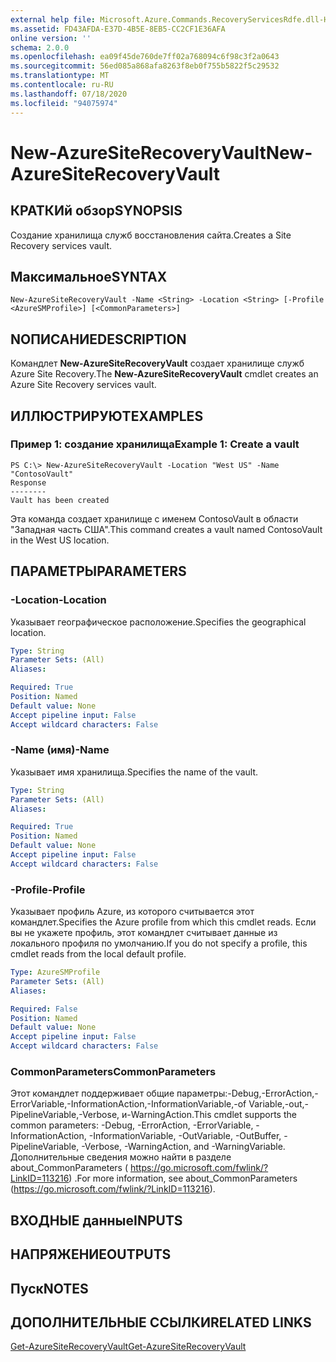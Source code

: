 ```yaml
---
external help file: Microsoft.Azure.Commands.RecoveryServicesRdfe.dll-Help.xml
ms.assetid: FD43AFDA-E37D-4B5E-8EB5-CC2CF1E36AFA
online version: ''
schema: 2.0.0
ms.openlocfilehash: ea09f45de760de7ff02a768094c6f98c3f2a0643
ms.sourcegitcommit: 56ed085a868afa8263f8eb0f755b5822f5c29532
ms.translationtype: MT
ms.contentlocale: ru-RU
ms.lasthandoff: 07/18/2020
ms.locfileid: "94075974"
---
```

# <span data-ttu-id="e8dda-101">New-AzureSiteRecoveryVault</span><span class="sxs-lookup"><span data-stu-id="e8dda-101">New-AzureSiteRecoveryVault</span></span>

## <span data-ttu-id="e8dda-102">КРАТКИй обзор</span><span class="sxs-lookup"><span data-stu-id="e8dda-102">SYNOPSIS</span></span>
<span data-ttu-id="e8dda-103">Создание хранилища служб восстановления сайта.</span><span class="sxs-lookup"><span data-stu-id="e8dda-103">Creates a Site Recovery services vault.</span></span>

## <span data-ttu-id="e8dda-104">Максимальное</span><span class="sxs-lookup"><span data-stu-id="e8dda-104">SYNTAX</span></span>

```
New-AzureSiteRecoveryVault -Name <String> -Location <String> [-Profile <AzureSMProfile>] [<CommonParameters>]
```

## <span data-ttu-id="e8dda-105">NОПИСАНИЕ</span><span class="sxs-lookup"><span data-stu-id="e8dda-105">DESCRIPTION</span></span>
<span data-ttu-id="e8dda-106">Командлет **New-AzureSiteRecoveryVault** создает хранилище служб Azure Site Recovery.</span><span class="sxs-lookup"><span data-stu-id="e8dda-106">The **New-AzureSiteRecoveryVault** cmdlet creates an Azure Site Recovery services vault.</span></span>

## <span data-ttu-id="e8dda-107">ИЛЛЮСТРИРУЮТ</span><span class="sxs-lookup"><span data-stu-id="e8dda-107">EXAMPLES</span></span>

### <span data-ttu-id="e8dda-108">Пример 1: создание хранилища</span><span class="sxs-lookup"><span data-stu-id="e8dda-108">Example 1: Create a vault</span></span>
```
PS C:\> New-AzureSiteRecoveryVault -Location "West US" -Name "ContosoVault" 
Response
--------
Vault has been created
```

<span data-ttu-id="e8dda-109">Эта команда создает хранилище с именем ContosoVault в области "Западная часть США".</span><span class="sxs-lookup"><span data-stu-id="e8dda-109">This command creates a vault named ContosoVault in the West US location.</span></span>

## <span data-ttu-id="e8dda-110">ПАРАМЕТРЫ</span><span class="sxs-lookup"><span data-stu-id="e8dda-110">PARAMETERS</span></span>

### <span data-ttu-id="e8dda-111">-Location</span><span class="sxs-lookup"><span data-stu-id="e8dda-111">-Location</span></span>
<span data-ttu-id="e8dda-112">Указывает географическое расположение.</span><span class="sxs-lookup"><span data-stu-id="e8dda-112">Specifies the geographical location.</span></span>

```yaml
Type: String
Parameter Sets: (All)
Aliases: 

Required: True
Position: Named
Default value: None
Accept pipeline input: False
Accept wildcard characters: False
```

### <span data-ttu-id="e8dda-113">-Name (имя)</span><span class="sxs-lookup"><span data-stu-id="e8dda-113">-Name</span></span>
<span data-ttu-id="e8dda-114">Указывает имя хранилища.</span><span class="sxs-lookup"><span data-stu-id="e8dda-114">Specifies the name of the vault.</span></span>

```yaml
Type: String
Parameter Sets: (All)
Aliases: 

Required: True
Position: Named
Default value: None
Accept pipeline input: False
Accept wildcard characters: False
```

### <span data-ttu-id="e8dda-115">-Profile</span><span class="sxs-lookup"><span data-stu-id="e8dda-115">-Profile</span></span>
<span data-ttu-id="e8dda-116">Указывает профиль Azure, из которого считывается этот командлет.</span><span class="sxs-lookup"><span data-stu-id="e8dda-116">Specifies the Azure profile from which this cmdlet reads.</span></span>
<span data-ttu-id="e8dda-117">Если вы не укажете профиль, этот командлет считывает данные из локального профиля по умолчанию.</span><span class="sxs-lookup"><span data-stu-id="e8dda-117">If you do not specify a profile, this cmdlet reads from the local default profile.</span></span>

```yaml
Type: AzureSMProfile
Parameter Sets: (All)
Aliases: 

Required: False
Position: Named
Default value: None
Accept pipeline input: False
Accept wildcard characters: False
```

### <span data-ttu-id="e8dda-118">CommonParameters</span><span class="sxs-lookup"><span data-stu-id="e8dda-118">CommonParameters</span></span>
<span data-ttu-id="e8dda-119">Этот командлет поддерживает общие параметры:-Debug,-ErrorAction,-ErrorVariable,-InformationAction,-InformationVariable,-of Variable,-out,-PipelineVariable,-Verbose, и-WarningAction.</span><span class="sxs-lookup"><span data-stu-id="e8dda-119">This cmdlet supports the common parameters: -Debug, -ErrorAction, -ErrorVariable, -InformationAction, -InformationVariable, -OutVariable, -OutBuffer, -PipelineVariable, -Verbose, -WarningAction, and -WarningVariable.</span></span> <span data-ttu-id="e8dda-120">Дополнительные сведения можно найти в разделе about_CommonParameters ( https://go.microsoft.com/fwlink/?LinkID=113216) .</span><span class="sxs-lookup"><span data-stu-id="e8dda-120">For more information, see about_CommonParameters (https://go.microsoft.com/fwlink/?LinkID=113216).</span></span>

## <span data-ttu-id="e8dda-121">ВХОДНЫЕ данные</span><span class="sxs-lookup"><span data-stu-id="e8dda-121">INPUTS</span></span>

## <span data-ttu-id="e8dda-122">НАПРЯЖЕНИЕ</span><span class="sxs-lookup"><span data-stu-id="e8dda-122">OUTPUTS</span></span>

## <span data-ttu-id="e8dda-123">Пуск</span><span class="sxs-lookup"><span data-stu-id="e8dda-123">NOTES</span></span>

## <span data-ttu-id="e8dda-124">ДОПОЛНИТЕЛЬНЫЕ ССЫЛКИ</span><span class="sxs-lookup"><span data-stu-id="e8dda-124">RELATED LINKS</span></span>

[<span data-ttu-id="e8dda-125">Get-AzureSiteRecoveryVault</span><span class="sxs-lookup"><span data-stu-id="e8dda-125">Get-AzureSiteRecoveryVault</span></span>](./Get-AzureSiteRecoveryVault.md)


